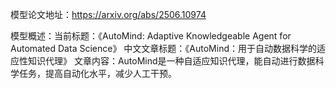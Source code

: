 模型论文地址：https://arxiv.org/abs/2506.10974

模型概述：当前标题：《AutoMind: Adaptive Knowledgeable Agent for Automated Data Science》
中文文章标题：《AutoMind：用于自动数据科学的适应性知识代理》
文章内容：AutoMind是一种自适应知识代理，能自动进行数据科学任务，提高自动化水平，减少人工干预。
